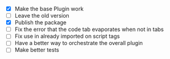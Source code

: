 - [x] Make the base Plugin work
- [ ] Leave the old version
- [x] Publish the package
- [ ] Fix the error that the code tab evaporates when not in tabs
- [ ] Fix use in already imported on script tags
- [ ] Have a better way to orchestrate the overall plugin
- [ ] Make better tests
